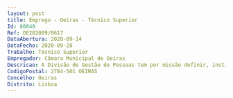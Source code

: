 ```yaml
--- 
layout: post
title: Emprego - Oeiras - Técnico Superior
Id: 80049
Ref: OE202009/0617
DataAbertura: 2020-09-14
DataFecho: 2020-09-28
Trabalho: Técnico Superior
Empregador: Câmara Municipal de Oeiras
Descricao: A Divisão de Gestão de Pessoas tem por missão definir, instituir e gerir uma política de recursos humanos orientada para assegurar elevados níveis de desempenho, envolvimento e corresponsabilização profissionais e organizacionais, adequadas à estratégia do município, competindo lhe, entre outras competências, elaborar os planos de recrutamento, instruir e gerir os processos de recrutamento e seleção de trabalhadores.A área do recrutamento envolve uma multiplicidade de tarefas a cargo de um Gestor, trabalhador integrado na carreira Técnica Superior, com licenciatura na área de recursos humanos, responsável por a) Cumprimento das necessidades de recrutamento das unidades orgânicas b) Elaboração de Propostas de abertura de procedimentos concursais c) Elaboração de atos sujeitos a publicação em Diário da República d) Elaboração de ofertas na Bolsa de Emprego Público e) Apoio aos membros de júri na elaboração das atas, análise das candidaturas, apreciação das alegações e elaboração das listas de ordenação final f) Apoio aos membros de júri na aplicação dos métodos de seleçãoCaracterização funcional  Desenvolvimento de atividades compreendidas na Carreira e Categoria de Técnico Superior – área de Gestão de Recursos Humanos, no âmbito das atribuições do Setor do Recrutamento e Seleção da Divisão de Gestão de Pessoas, compreendendo as atividades supra identificadas e o seguinte  Excelente capacidade organizativa  Capacidade de adaptação e resistência à pressão  Capacidade de análise da informação e sentido crítico  Elevada disponibilidade e envolvimento com o trabalho e com os objetivos do serviço  Capacidade de trabalho em equipa e de cooperação  Capacidade de comunicação e apetência para o contacto com o público  Conhecimentos de informática na ótica do utilizador.
CodigoPostal: 2784-501 OEIRAS
Concelho: Oeiras
Distrito: Lisboa
--- 
```

